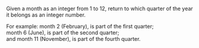 Given a month as an integer from 1 to 12, return to which quarter of the year it belongs as an integer number.

For example: 
month 2 (February), is part of the first quarter;  
month 6 (June), is part of the second quarter;   
and month 11 (November), is part of the fourth quarter.  
